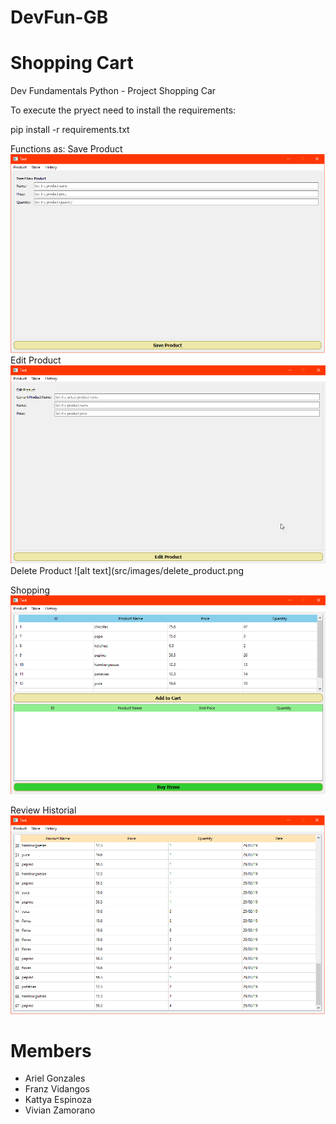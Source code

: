 # DevFun-GB
# Shopping Cart
Dev Fundamentals Python -  Project Shopping Car

To execute the pryect need to install the requirements:

 pip install -r requirements.txt

Functions as:
Save Product
![alt text](src/images/save_product.png)
Edit Product
![alt text](src/images/edit_product.png)
Delete Product
![alt text](src/images/delete_product.png

Shopping
![alt text](src/images/shopping_cart.png)

Review Historial
![alt text](src/images/history.png)


# Members

 - Ariel Gonzales
 - Franz Vidangos
 - Kattya Espinoza
 - Vivian Zamorano


